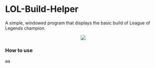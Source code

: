 # LOL-Build-Helper
A simple, windowed program that displays the basic build of League of Legends champion.  
<p align="center">
  <img src="https://i.imgur.com/EajVUqX.png">  
</p>
  
### How to use  
aa
